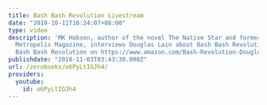 ```yaml
---
title: Bash Bash Revolution Livestream
date: "2019-10-11T16:24:07+08:00"
type: video
description: 'MK Hobson, author of the novel The Native Star and former editor of
  Metropolis Magazine, interviews Douglas Lain about Bash Bash Revolution. Books covered:
  Bash Bash Revolution on https://www.amazon.com/Bash-Revolution-Douglas-Lain/dp/1597809160'
publishdate: "2018-11-03T03:43:30.000Z"
url: /zerobooks/o6PyLtIGJh4/
providers:
  youtube:
    id: o6PyLtIGJh4
---
```


